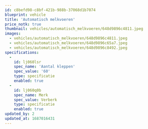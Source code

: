```yaml
---
id: c8befd98-c8bf-421b-988b-37068d1b7074
blueprint: vehicle
title: 'Automatisch melkvoeren'
price_notk: true
thumbnail: vehicles/automatisch_melkvoeren/648d9896c4811.jpeg
images:
  - vehicles/automatisch_melkvoeren/648d9896c4811.jpeg
  - vehicles/automatisch_melkvoeren/648d9896c65a7.jpeg
  - vehicles/automatisch_melkvoeren/648d9896c8492.jpeg
specifications:
  -
    id: lj060lsr
    spec_name: 'Aantal kleppen'
    spec_value: '60'
    type: specificatie
    enabled: true
  -
    id: lj060q0b
    spec_name: Merk
    spec_value: Verberk
    type: specificatie
    enabled: true
updated_by: 2
updated_at: 1687016431
---
```


